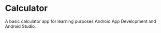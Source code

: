 # Calculator
 A basic calculator app for learning purposes Android App Development and Android Studio.
